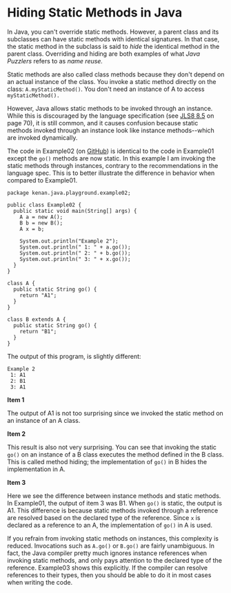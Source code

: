 # Hiding Static Methods in Java

In Java, you can't override static methods. However, a parent class and its subclasses can have static methods with identical signatures. In that case, the static method in the subclass is said to *hide* the identical method in the parent class. Overriding and hiding are both examples of what *Java Puzzlers* refers to as *name reuse.* 

Static methods are also called class methods because they don't depend on an actual instance of the class. You invoke a static method directly on the class: `A.myStaticMethod()`. You don't need an instance of A to access `myStaticMethod().`

However, Java allows static methods to be invoked through an instance. While this is discouraged by the language specification (see [JLS8 8.5](http://docs.oracle.com/javase/specs/jls/se8/jls8.pdf) on page 70), it is still common, and it causes confusion because static methods invoked through an instance look like instance methods--which are invoked dynamically.

The code in Example02 (on [GitHub](https://github.com/kevinkenan/java-playground/blob/master/src/main/java/Example01.java))
is identical to the code in Example01 except the `go()` methods are now static. In this example I am invoking the static methods through instances, contrary to the recommendations in the language spec. This is to better illustrate the difference in behavior when compared to Example01. 

    package kenan.java.playground.example02;
    
    public class Example02 {
      public static void main(String[] args) {
        A a = new A();
        B b = new B();
        A x = b;
    
        System.out.println("Example 2");
        System.out.println(" 1: " + a.go());
        System.out.println(" 2: " + b.go());
        System.out.println(" 3: " + x.go());
      }
    }
    
    class A {
      public static String go() {
        return "A1";
      }
    }
    
    class B extends A {
      public static String go() {
        return "B1";
      }
    }

The output of this program, is slightly different:

    Example 2
     1: A1
     2: B1
     3: A1

**Item 1**

The output of A1 is not too surprising since we invoked the static method on an instance of an A class.

**Item 2**

This result is also not very surprising. You can see that invoking the static `go()` on an instance of a B class executes the method defined in the B class. This is called method hiding; the implementation of `go()` in B hides the implementation in A.

**Item 3**

Here we see the difference between instance methods and static methods. In Example01, the output of item 3 was B1. When `go()` is static, the output is A1. This difference is because static methods invoked through a reference are resolved based on the declared type of the reference. Since `x` is declared as a reference to an A, the implementation of `go()` in A is used. 

If you refrain from invoking static methods on instances, this complexity is reduced. Invocations such as `A.go()` or `B.go()` are fairly unambiguous. In fact, the Java compiler pretty much ignores instance references when invoking static methods, and only pays attention to the declared type of the reference. Example03 shows this explicitly. If the compiler can resolve references to their types, then you should be able to do it in most cases when writing the code.
